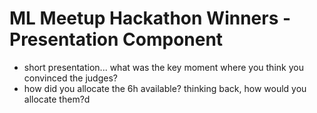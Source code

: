 # ML Meetup Hackathon Winners - Presentation Component

- short presentation... what was the key moment where you think you convinced the judges?
- how did you allocate the 6h available? thinking back, how would you allocate them?d   
